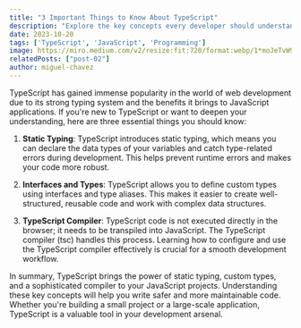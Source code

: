 ```yaml
---
title: "3 Important Things to Know About TypeScript"
description: "Explore the key concepts every developer should understand about TypeScript."
date: 2023-10-20
tags: ['TypeScript', 'JavaScript', 'Programming']
image: https://miro.medium.com/v2/resize:fit:720/format:webp/1*moJeTvW97yShLB7URRj5Kg.png
relatedPosts: ["post-02"]
author: miguel-chavez
---
```


TypeScript has gained immense popularity in the world of web development due to its strong typing system and the benefits it brings to JavaScript applications. If you're new to TypeScript or want to deepen your understanding, here are three essential things you should know:

1. **Static Typing**: TypeScript introduces static typing, which means you can declare the data types of your variables and catch type-related errors during development. This helps prevent runtime errors and makes your code more robust.

2. **Interfaces and Types**: TypeScript allows you to define custom types using interfaces and type aliases. This makes it easier to create well-structured, reusable code and work with complex data structures.

3. **TypeScript Compiler**: TypeScript code is not executed directly in the browser; it needs to be transpiled into JavaScript. The TypeScript compiler (tsc) handles this process. Learning how to configure and use the TypeScript compiler effectively is crucial for a smooth development workflow.

In summary, TypeScript brings the power of static typing, custom types, and a sophisticated compiler to your JavaScript projects. Understanding these key concepts will help you write safer and more maintainable code. Whether you're building a small project or a large-scale application, TypeScript is a valuable tool in your development arsenal.
